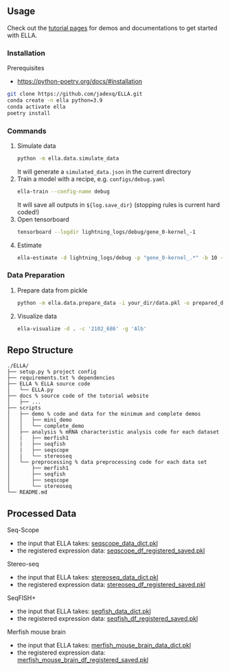 ## Usage

Check out the [tutorial pages](https://jadexq.github.io/ELLA/) for demos and documentations to get started with ELLA.

### Installation
Prerequisites
- https://python-poetry.org/docs/#installation

```bash
git clone https://github.com/jadexq/ELLA.git
conda create -n ella python=3.9
conda activate ella
poetry install
```

### Commands

1. Simulate data
    ```bash
    python -m ella.data.simulate_data
    ```
    It will generate a `simulated_data.json` in the current directory
2. Train a model with a recipe, e.g. `configs/debug.yaml`
    ```bash
    ella-train --config-name debug
    ```
    It will save all outputs in `${log.save_dir}`
    (stopping rules is current hard coded!)
3. Open tensorboard
    ```bash
    tensorboard --logdir lightning_logs/debug/gene_0-kernel_-1
    ```
4. Estimate
   ```bash
   ella-estimate -d lightning_logs/debug -p "gene_0-kernel_.*" -b 10 -o path/to/out.json
   ```


### Data Preparation

1. Prepare data from pickle
   ```bash
   python -m ella.data.prepare_data -i your_dir/data.pkl -o prepared_data
   ```
2. Visualize data
   ```bash
   ella-visualize -d . -c '2102_686' -g 'Alb'
   ```

## Repo Structure
```
./ELLA/
├── setup.py % project config
├── requirements.txt % dependencies
├── ELLA % ELLA source code
│   └── ELLA.py
├── docs % source code of the tutorial website
│   ├── ...
├── scripts
│   ├── demo % code and data for the minimum and complete demos
│   │   ├── mini_demo
│   │   └── complete_demo
│   ├── analysis % mRNA characteristic analysis code for each dataset
│   |   ├── merfish1
│   |   ├── seqfish
│   |   ├── seqscope
│   |   └── stereoseq
│   └── preprocessing % data preprocessing code for each data set
│       ├── merfish1
│       ├── seqfish
│       ├── seqscope
│       └── stereoseq
└── README.md

```


## Processed Data
Seq-Scope
- the input that ELLA takes: [seqscope_data_dict.pkl](https://github.com/jadexq/ELLA/releases/download/v0.0.1/seqscope_data_dict.pkl)
- the registered expression data: [seqscope_df_registered_saved.pkl](https://github.com/jadexq/ELLA/releases/download/v0.0.1/seqscope_df_registered_saved.pkl)
  

Stereo-seq
- the input that ELLA takes: [stereoseq_data_dict.pkl](https://github.com/jadexq/ELLA/releases/download/v0.0.1/stereoseq_data_dict.pkl)
- the registered expression data: [stereoseq_df_registered_saved.pkl](https://github.com/jadexq/ELLA/releases/download/v0.0.1/stereoseq_df_registered_saved.pkl)
  

SeqFISH+
- the input that ELLA takes: [seqfish_data_dict.pkl](https://github.com/jadexq/ELLA/releases/download/v0.0.1/seqfish_data_dict.pkl)
- the registered expression data: [seqfish_df_registered_saved.pkl](https://github.com/jadexq/ELLA/releases/download/v0.0.1/seqfish_df_registered_saved.pkl)

Merfish mouse brain
- the input that ELLA takes: [merfish_mouse_brain_data_dict.pkl](https://github.com/jadexq/ELLA/releases/download/v0.0.1/merfish_mouse_brain_data_dict.pkl)
- the registered expression data: [merfish_mouse_brain_df_registered_saved.pkl](https://github.com/jadexq/ELLA/releases/download/v0.0.1/merfish_mouse_brain_df_registered_saved.pkl)
